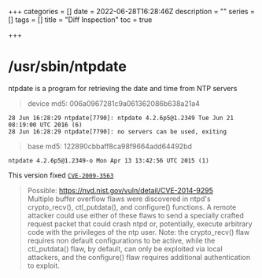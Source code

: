 +++
categories = []
date = 2022-06-28T16:28:46Z
description = ""
series = []
tags = []
title = "Diff Inspection"
toc = true

+++
# /usr/sbin/ntpdate

ntpdate is a program for retrieving the date and time from NTP servers

> device md5: 006a0967281c9a061362086b638a21a4

    28 Jun 16:28:29 ntpdate[7790]: ntpdate 4.2.6p5@1.2349 Tue Jun 21 08:19:00 UTC 2016 (6)
    28 Jun 16:28:29 ntpdate[7790]: no servers can be used, exiting
    
> base md5: 122890cbbaff8ca98f9664add64492bd

```
ntpdate 4.2.6p5@1.2349-o Mon Apr 13 13:42:56 UTC 2015 (1)
```

This version fixed [`CVE-2009-3563`](https://doc.ntp.org/support/securitynotice/ntpbug1331/)  

> Possible: https://nvd.nist.gov/vuln/detail/CVE-2014-9295  
> Multiple buffer overflow flaws were discovered in ntpd's crypto_recv(), ctl_putdata(), and configure() functions. A remote attacker could use either of these flaws to send a specially crafted request packet that could crash ntpd or, potentially, execute arbitrary code with the privileges of the ntp user. Note: the crypto_recv() flaw requires non default configurations to be active, while the ctl_putdata() flaw, by default, can only be exploited via local attackers, and the configure() flaw requires additional authentication to exploit.